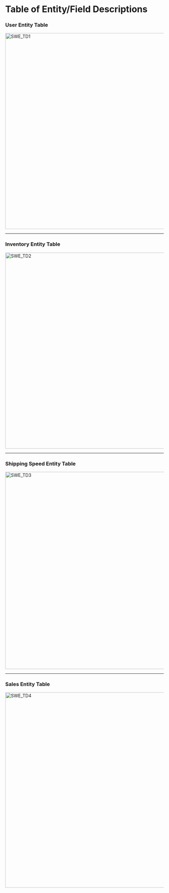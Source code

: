# Table of Entity/Field Descriptions 
### User Entity Table
<img width="624" alt="SWE_TD1" src="https://github.com/Lcariota/SWE_Project/assets/146140826/aeba706a-8a74-4bae-9ded-b9a0bf72434a">

---

### Inventory Entity Table
<img width="624" alt="SWE_TD2" src="https://github.com/Lcariota/SWE_Project/assets/146140826/002b7ba0-8bb1-4a5d-a6de-9b34e9c7672f">

---
### Shipping Speed Entity Table
<img width="628" alt="SWE_TD3" src="https://github.com/Lcariota/SWE_Project/assets/146140826/1d82c2c6-5042-4f8c-98d1-2bdd02a45e20">

---
### Sales Entity Table
<img width="622" alt="SWE_TD4" src="https://github.com/Lcariota/SWE_Project/assets/146140826/5453362f-0992-42e4-b07f-d5b611c70bc2">
